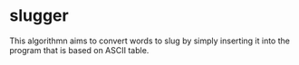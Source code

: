 # slugger
This algorithmn aims to convert words to slug by simply inserting it into the program that is based on ASCII table.
